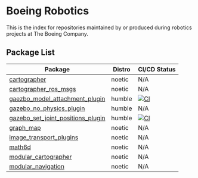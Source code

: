 # Boeing Robotics

This is the index for repositories maintained by or produced during robotics projects at The Boeing Company. 

## Package List

| Package                                                                                          | Distro | CI/CD Status                                                                                                                                                                                      |
| ------------------------------------------------------------------------------------------------ | ------ | ------------------------------------------------------------------------------------------------------------------------------------------------------------------------------------------------- |
| [cartographer](https://github.com/Boeing/cartographer)                                           | noetic | N/A                                                                                                                                                                                               |
| [cartographer_ros_msgs](https://github.com/Boeing/cartographer_ros_msgs)                         | noetic | N/A                                                                                                                                                                                               |
| [gaezbo_model_attachment_plugin](https://github.com/Boeing/gazebo_model_attachment_plugin)       | humble | [![CI](https://github.com/Boeing/gazebo_model_attachment_plugin/actions/workflows/main.yml/badge.svg)](https://github.com/Boeing/gazebo_model_attachment_plugin/actions/workflows/main.yml)       |
| [gazebo_no_physics_plugin](https://github.com/Boeing/gazebo_no_physics_plugin)                   | humble | N/A                                                                                                                                                                                               |
| [gazebo_set_joint_positions_plugin](https://github.com/Boeing/gazebo_set_joint_positions_plugin) | humble | [![CI](https://github.com/Boeing/gazebo_set_joint_positions_plugin/actions/workflows/main.yml/badge.svg)](https://github.com/Boeing/gazebo_set_joint_positions_plugin/actions/workflows/main.yml) |
| [graph_map](https://github.com/Boeing/graph_map)                                                 | noetic | N/A                                                                                                                                                                                               |
| [image_transport_plugins](https://github.com/Boeing/image_transport_plugins)                     | noetic | N/A                                                                                                                                                                                               |
| [math6d](https://github.com/Boeing/math6d)                                                       | noetic | N/A                                                                                                                                                                                               |
| [modular_cartographer](https://github.com/Boeing/modular_cartographer)                           | noetic | N/A                                                                                                                                                                                               |
| [modular_navigation](https://github.com/Boeing/modular_navigation)                               | noetic | N/A                                                                                                                                                                                               |
